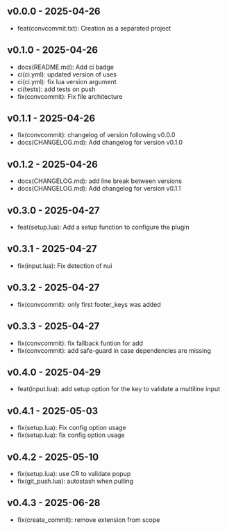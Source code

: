 ## v0.0.0 - 2025-04-26

- feat(convcommit.txt): Creation as a separated project

## v0.1.0 - 2025-04-26

- docs(README.md): Add ci badge
- ci(ci.yml): updated version of uses
- ci(ci.yml): fix lua version argument
- ci(tests): add tests on push
- fix(convcommit): Fix file architecture

## v0.1.1 - 2025-04-26

- fix(convcommit): changelog of version following v0.0.0
- docs(CHANGELOG.md): Add changelog for version v0.1.0

## v0.1.2 - 2025-04-26

- docs(CHANGELOG.md): add line break between versions
- docs(CHANGELOG.md): Add changelog for version v0.1.1
## v0.3.0 - 2025-04-27

- feat(setup.lua): Add a setup function to configure the plugin



## v0.3.1 - 2025-04-27

- fix(input.lua): Fix detection of nui



## v0.3.2 - 2025-04-27

- fix(convcommit): only first footer_keys was added



## v0.3.3 - 2025-04-27

- fix(convcommit): fix fallback funtion for add
- fix(convcommit): add safe-guard in case dependencies are missing



## v0.4.0 - 2025-04-29

- feat(input.lua): add setup option for the key to validate a multiline input



## v0.4.1 - 2025-05-03

- fix(setup.lua): Fix config option usage
- fix(setup.lua): fix config option usage



## v0.4.2 - 2025-05-10

- fix(setup.lua): use CR to validate popup
- fix(git_push.lua): autostash when pulling



## v0.4.3 - 2025-06-28

- fix(create_commit): remove extension from scope



